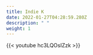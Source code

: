 ```yaml
---
title: Indie K
date: 2022-01-27T04:28:59.280Z
description: " "
weight: 1
---
```

{{< youtube hc3LQOsIZzk >}}